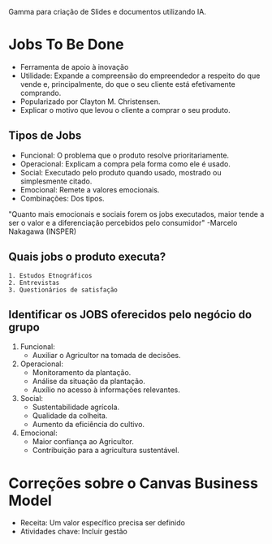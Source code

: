 Gamma para criação de Slides e documentos utilizando IA.


# Jobs To Be Done
* Ferramenta de apoio à inovação
* Utilidade: Expande a compreensão do empreendedor a respeito do que vende e, principalmente, do que o seu cliente está efetivamente comprando.
* Popularizado por Clayton M. Christensen.
* Explicar o motivo que levou o cliente a comprar o seu produto.

## Tipos de Jobs
* Funcional: O problema que o produto resolve prioritariamente.
* Operacional: Explicam a compra pela forma como ele é usado.
* Social: Executado pelo produto quando usado, mostrado ou simplesmente citado.
* Emocional: Remete a valores emocionais.
* Combinações: Dos tipos.

"Quanto mais emocionais e sociais forem os jobs executados, maior tende a ser o valor e a diferenciação percebidos pelo consumidor" -Marcelo Nakagawa (INSPER)

## **Quais jobs o produto executa?**
	1. Estudos Etnográficos
	2. Entrevistas
	3. Questionários de satisfação

## Identificar os JOBS oferecidos pelo negócio do grupo
1. Funcional: 
	* Auxiliar o Agricultor na tomada de decisões.
2. Operacional:
	* Monitoramento da plantação.
	* Análise da situação da plantação.
	* Auxílio no acesso à informações relevantes.
3. Social:
	* Sustentabilidade agrícola.
	* Qualidade da colheita.
	* Aumento da eficiência do cultivo.
4. Emocional:
	* Maior confiança ao Agricultor.
	* Contribuição para a agricultura sustentável.


# Correções sobre o Canvas Business Model
* Receita: Um valor específico precisa ser definido
* Atividades chave: Incluir gestão